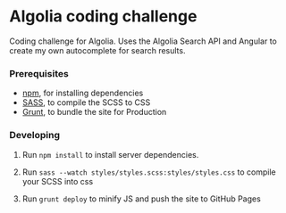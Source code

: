 # Algolia coding challenge

Coding challenge for Algolia. Uses the Algolia Search API and Angular to create my own autocomplete for search results.

### Prerequisites

- [npm](https://www.npmjs.com), for installing dependencies
- [SASS](http://sass-lang.com/), to compile the SCSS to CSS
- [Grunt](http://gruntjs.com/), to bundle the site for Production

### Developing

1. Run `npm install` to install server dependencies.

2. Run `sass --watch styles/styles.scss:styles/styles.css` to compile your SCSS into css

3. Run `grunt deploy` to minify JS and push the site to GitHub Pages
